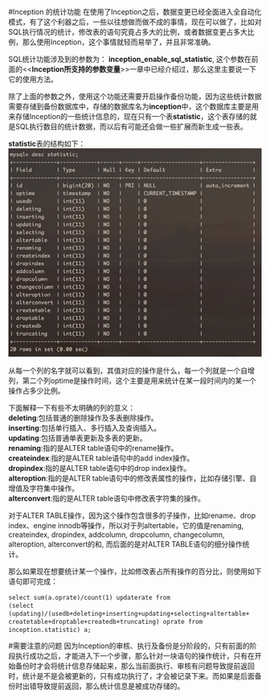 #Inception 的统计功能
在使用了Inception之后，数据变更已经全面进入全自动化模式，有了这个利器之后，一些以往想做而做不成的事情，现在可以做了，比如对SQL执行情况的统计，修改表的语句究竟占多大的比例，或者数据变更占多大比例，那么使用Inception，这个事情就轻而易举了，并且非常准确。

SQL统计功能涉及到的参数为： **inception_enable_sql_statistic**, 这个参数在前面的<<**Inception所支持的参数变量**>>一章中已经介绍过，那么这里主要说一下它的使用方法。

除了上面的参数之外，使用这个功能还需要开启操作备份功能，因为这些统计数据需要存储到备份数据库中，存储的数据库名为**inception**中，这个数据库主要是用来存储Inception的一些统计信息的，现在只有一个表**statistic**，这个表存储的就是SQL执行数目的统计数据，而以后有可能还会做一些扩展而新生成一些表。

**statistic**表的结构如下：
![](inception_images/statistic.png)

从每一个列的名字就可以看到，其值对应的操作是什么，每一个列就是一个自增列，第二个列optime是操作时间，这个主要是用来统计在某一段时间内的某一个操作占多少比例。

下面解释一下有些不太明确的列的意义：  
**deleting**:包括普通的删除操作及多表删除操作。  
**inserting**:包括单行插入、多行插入及查询插入。  
**updating**:包括普通单表更新及多表的更新。  
**renaming**:指的是ALTER table语句中的rename操作。  
**createindex**:指的是ALTER table语句中的add index操作。  
**dropindex**:指的是ALTER table语句中的drop index操作。  
**alteroption**:指的是ALTER table语句中的修改表属性的操作，比如存储引擎、自增值及字符集中操作。  
**alterconvert**:指的是ALTER table语句中修改表字符集的操作。  

对于ALTER TABLE操作，因为这个操作包含很多的子操作，比如rename、drop index、engine innodb等操作，所以对于列altertable，它的值是renaming, createindex, dropindex, addcolumn, dropcolumn, changecolumn, alteroption, alterconvert的和, 而后面的是对ALTER TABLE语句的细分操作统计。

那么如果现在想要统计某一个操作，比如修改表占所有操作的百分比，则使用如下语句即可完成：
````
select sum(a.oprate)/count(1) updaterate from 
(select (updating)/(usedb+deleting+inserting+updating+selecting+altertable+ 
createtable+droptable+createdb+truncating) oprate from 
inception.statistic) a;
````

#需要注意的问题
因为Inception的审核、执行及备份是分阶段的，只有前面的阶段执行成功之后，才能进入下一个步骤，那么针对一块语句的操作统计，只有在开始备份时才会将统计信息存储起来，那么当前面执行、审核有问题导致提前返回时，统计是不是会被更新的，只有成功执行了，才会被记录下来。而如果是后面备份时出错导致提前返回，那么统计信息是被成功存储的。



